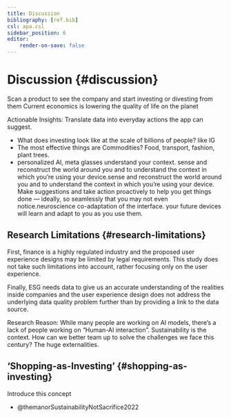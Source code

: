 ```yaml
---
title: Discussion
bibliography: [ref.bib]
csl: apa.csl
sidebar_position: 6
editor:
    render-on-save: false
---
```


# Discussion {#discussion}

Scan a product to see the company and start investing or divesting from
them Current economics is lowering the quality of life on the planet

Actionable Insights: Translate data into everyday actions the app can
suggest.

-   What does investing look like at the scale of billions of people?
    like IG
-   The most effective things are Commodities? Food, transport, fashion,
    plant trees.
-   personalized AI, meta glasses understand your context. sense and
    reconstruct the world around you and to understand the context in
    which you’re using your device.sense and reconstruct the world
    around you and to understand the context in which you’re using your
    device. Make suggestions and take action proactively to help you get
    things done — ideally, so seamlessly that you may not even
    notice.neuroscience co-adaptation of the interface. your future
    devices will learn and adapt to you as you use them.

## Research Limitations {#research-limitations}

First, finance is a highly regulated industry and the proposed user
experience designs may be limited by legal requirements. This study does
not take such limitations into account, rather focusing only on the user
experience.

Finally, ESG needs data to give us an accurate understanding of the
realities inside companies and the user experience design does not
address the underlying data quality problem further than by providing a
link to the data source.

Research Reason: While many people are working on AI models, there’s a
lack of people working on “Human-AI interaction”. Sustainability is the
context. How can we better team up to solve the challenges we face this
century? The huge externalities.

## ‘Shopping-as-Investing’ {#shopping-as-investing}

Introduce this concept

-   @themanorSustainabilityNotSacrifice2022

